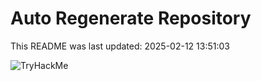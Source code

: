 # Auto Regenerate Repository

This README was last updated: 2025-02-12 13:51:03

 ![TryHackMe](https://tryhackme.com/badge/533634)